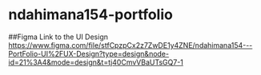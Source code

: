 # ndahimana154-portfolio
##Figma Link to the UI Design
https://www.figma.com/file/stfCpzpCx2z7ZwDE1y4ZNE/ndahimana154---PortFolio-UI%2FUX-Design?type=design&node-id=21%3A4&mode=design&t=tj40CmvVBaUTsGQ7-1
